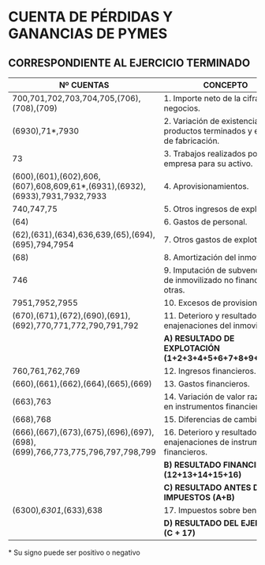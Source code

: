 # CUENTA DE PÉRDIDAS Y GANANCIAS DE PYMES
## CORRESPONDIENTE AL EJERCICIO TERMINADO 

| Nº CUENTAS | CONCEPTO |
|------------|----------|
| 700,701,702,703,704,705,(706),(708),(709) | 1. Importe neto de la cifra de negocios. |
| (6930),71*,7930 | 2. Variación de existencias de productos terminados y en curso de fabricación. |
| 73 | 3. Trabajos realizados por la empresa para su activo. |
| (600),(601),(602),606,(607),608,609,61*,(6931),(6932),(6933),7931,7932,7933 | 4. Aprovisionamientos. |
| 740,747,75 | 5. Otros ingresos de explotación. |
| (64) | 6. Gastos de personal. |
| (62),(631),(634),636,639,(65),(694),(695),794,7954 | 7. Otros gastos de explotación. |
| (68) | 8. Amortización del inmovilizado. |
| 746 | 9. Imputación de subvenciones de inmovilizado no financiero y otras. |
| 7951,7952,7955 | 10. Excesos de provisiones. |
| (670),(671),(672),(690),(691),(692),770,771,772,790,791,792 | 11. Deterioro y resultado por enajenaciones del inmovilizado. |
| | **A) RESULTADO DE EXPLOTACIÓN (1+2+3+4+5+6+7+8+9+10+11)** |
| 760,761,762,769 | 12. Ingresos financieros. |
| (660),(661),(662),(664),(665),(669) | 13. Gastos financieros. |
| (663),763 | 14. Variación de valor razonable en instrumentos financieros. |
| (668),768 | 15. Diferencias de cambio. |
| (666),(667),(673),(675),(696),(697),(698),(699),766,773,775,796,797,798,799 | 16. Deterioro y resultado por enajenaciones de instrumentos financieros. |
| | **B) RESULTADO FINANCIERO (12+13+14+15+16)** |
| | **C) RESULTADO ANTES DE IMPUESTOS (A+B)** |
| (6300)*,6301*,(633),638 | 17. Impuestos sobre beneficios. |
| | **D) RESULTADO DEL EJERCICIO (C + 17)** |

\* Su signo puede ser positivo o negativo
